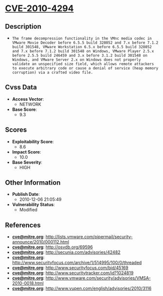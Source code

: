 
# [CVE-2010-4294](https://cve.mitre.org/cgi-bin/cvename.cgi?name=CVE-2010-4294)

## Description

- `The frame decompression functionality in the VMnc media codec in VMware Movie Decoder before 6.5.5 build 328052 and 7.x before 7.1.2 build 301548, VMware Workstation 6.5.x before 6.5.5 build 328052 and 7.x before 7.1.2 build 301548 on Windows, VMware Player 2.5.x before 2.5.5 build 246459 and 3.x before 3.1.2 build 301548 on Windows, and VMware Server 2.x on Windows does not properly validate an unspecified size field, which allows remote attackers to execute arbitrary code or cause a denial of service (heap memory corruption) via a crafted video file.`

## Cvss Data

- **Access Vector**:
  - NETWORK
- **Base Score**:
  - 9.3

## Scores

- **Exploitability Score**:
  - 8.6
- **Impact Score**:
  - 10.0
- **Base Severity**:
  - HIGH

## Other Information

- **Publish Date**:
  - 2010-12-06 21:05:49
- **Vulnerability Status**:
  - Modified

## References

- **cve@mitre.org**: http://lists.vmware.com/pipermail/security-announce/2010/000112.html
- **cve@mitre.org**: http://osvdb.org/69596
- **cve@mitre.org**: http://secunia.com/advisories/42482
- **cve@mitre.org**: http://www.securityfocus.com/archive/1/514995/100/0/threaded
- **cve@mitre.org**: http://www.securityfocus.com/bid/45169
- **cve@mitre.org**: http://www.securitytracker.com/id?1024819
- **cve@mitre.org**: http://www.vmware.com/security/advisories/VMSA-2010-0018.html
- **cve@mitre.org**: http://www.vupen.com/english/advisories/2010/3116
